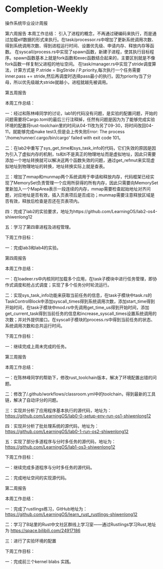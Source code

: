 # Completion-Weekly
操作系统毕业设计周报

第六周报告
  本周工作总结：
    引入了进程的概念，不再通过硬编码来执行，而是通过加载elf数据的形式来执行。在task/processor.rs中增加了更新系统调用次数、得到系统调用次数、得到进程运行时间、设置优先级、申请内存、释放内存等函数。
    在syscall/process.rs中实现了spawn函数，新建子进程，使其执行目标程序。spawn函数基本上就是fork函数和exec函数结合起来的，主要区别就是不像fork函数一样复制父进程的地址空间。
    在task/manager.rs中实现了stride调度算法，计算方式是 P.stride = BigStride / P.priority,每次执行一个任务需要inner.pass += stride,然后再调度时选择pass最小的执行。因为priority当了分母，所以优先级越大stride就越小，进程就越先被调用。

第五周报告

本周工作总结：

一：经过和陈林峰同学的讨论，lab1的代码没有问题，是实验的配置问题，开始的问题需要将Cargo.toml的最后三行注释掉，任然有问题是因为为了能够完成实验环境的配置将rust-toolchain里的时间从04-11改为另了09-30，将时间改回04-11，就能够完成make test3,但是会上传失败Error: The process '/home/runner/.cargo/bin/cargo' failed with exit code 101。

二：在lab2中重写了sys_get_time和sys_task_info的代码，它们失效的原因是因为引入了虚拟内存的机制，ts和ti不是真正的物理地址而是虚拟地址，因此只需要添加一个地址转换就可以解决这两个函数失效的问题，通过get_refmut来实现虚拟地址到物理地址的转换，地址转换实际上就是查表。


三：增加了mmap和munmap两个系统调用于申请和释放内存，代码框架已经实现了MemorySet负责管理一个应用所获得的所有内存，因此只需要向MemorySet里新加入一个MapArea表示一段连续的内存，mmap需要检查起始地址对齐问题，对应地址是否有效，插入页表项后是否成功；munmap需要注意释放区域是否有效，释放后检查是否还在页表项内。

四：完成了lab2的实验要求，地址为https://github.com/LearningOS/lab2-os4-shiwenlong12

五：学习了第四章进程及进程管理。

下周工作目标：

一：完成lab3和lab4的实验。

第四周报告

本周工作总结：

一：在loadeer.rs中内核同时加载多个应用，在task子模块中进行任务管理，即协作式调度和抢占式调度；实现了多个任务分时轮流运行。

二：实现sys_task_info功能来获取当前任务的信息，在task子模块中task.rs的TaskControlBlock中添加syscall_times得到系统调用次数，添加start_time得到开始时间，在task子模块中mod.rs中先调用get_time_us得到开始时间，添加get_current_task得到当前任务的信息和increase_syscall_times设置系统调用的次数；并对外提供接口。在syscall子模块的process.rs中得到当前任务的状态、系统调用次数和总共运行时间。

下周工作目标：

一：继续完成上周未完成的任务。

第三周报告

本周工作总结：

一：在陈林峰同学的帮助下，修改rust_toolchain版本，解决了环境配置出错的问题。

二：修改了/.github/workflows/classroom.yml中的toolchain，得到最新的工具链，解决了自动评分的问题。

三：实现并分析了应用程序基本执行的源代码，地址为：https://github.com/LearningOS/lab0-0-setup-env-run-os1-shiwenlong12

四：实现并分析了批处理系统的源代码，地址为：https://github.com/LearningOS/lab0-1-run-os2-shiwenlong12

五：实现了部分多道程序与分时多任务的源代码，地址为：https://github.com/LearningOS/lab1-os3-shiwenlong12

下周工作目标：

一：继续完成多道程序与分时多任务的源代码。

二：完成地址空间的实现源代码。


第二周报告

本周工作总结：

一：完成了rustlings练习，GitHub地址为：https://github.com/LearningOS/learn_rust_rustlings-shiwenlong12

二：学习了B站里的Rust中文社区群线上学习室——通过Rustlings学习Rust,地址为 https://space.bilibili.com/24917186

三：进行了实验环境的配置

下周工作目标：

一：完成前三个kernel blabs 实践。
